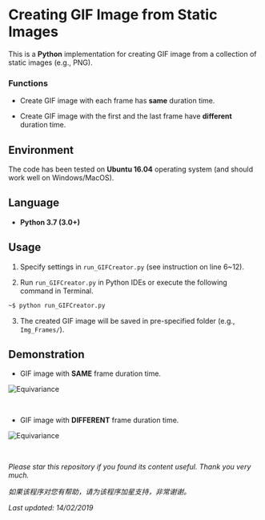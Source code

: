 # Creating GIF Image from Static Images

This is a **Python** implementation for creating GIF image from a collection of static images (e.g., PNG).

### Functions

- Create GIF image with each frame has **same** duration time.

- Create GIF image with the first and the last frame have **different** duration time.

## Environment

The code has been tested on **Ubuntu 16.04** operating system (and should work well on Windows/MacOS).

## Language

* __Python 3.7 (3.0+)__

## Usage

1. Specify settings in ```run_GIFCreator.py``` (see instruction on line 6~12).

2. Run ```run_GIFCreator.py``` in Python IDEs or execute the following command in Terminal.
```bash
~$ python run_GIFCreator.py
```

3. The created GIF image will be saved in pre-specified folder (e.g., ```Img_Frames/```).

## Demonstration

- GIF image with **SAME** frame duration time.

![Equivariance](https://github.com/HeZhang1994/png-to-gif/blob/master/Img_Frames/imgGIF_SAME.gif)

<br>

- GIF image with **DIFFERENT** frame duration time.

![Equivariance](https://github.com/HeZhang1994/png-to-gif/blob/master/Img_Frames/imgGIF_DIFF.gif)

</br>

<i>Please star this repository if you found its content useful. Thank you very much.</i>

<i>如果该程序对您有帮助，请为该程序加星支持，非常谢谢。</i>

<i>Last updated: 14/02/2019</i>

